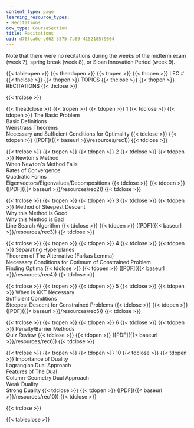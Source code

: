 ```yaml
---
content_type: page
learning_resource_types:
- Recitations
ocw_type: CourseSection
title: Recitations
uid: d76fca6e-c662-3575-7b69-4152185f9004
---
```


Note that there were no recitations during the weeks of the midterm exam (week 7), spring break (week 8), or Sloan Innovation Period (week 9).

{{< tableopen >}}
{{< theadopen >}}
{{< tropen >}}
{{< thopen >}}
LEC #
{{< thclose >}}
{{< thopen >}}
TOPICS
{{< thclose >}}
{{< thopen >}}
RECITATIONS
{{< thclose >}}

{{< trclose >}}

{{< theadclose >}}
{{< tropen >}}
{{< tdopen >}}
1
{{< tdclose >}}
{{< tdopen >}}
The Basic Problem  
Basic Definitions  
Weirstrass Theorems  
Necessary and Sufficient Conditions for Optimality
{{< tdclose >}}
{{< tdopen >}}
([PDF]({{< baseurl >}}/resources/rec1))
{{< tdclose >}}

{{< trclose >}}
{{< tropen >}}
{{< tdopen >}}
2
{{< tdclose >}}
{{< tdopen >}}
Newton's Method  
When Newton's Method Fails  
Rates of Convergence  
Quadratic Forms  
Eigenvectors/Eigenvalues/Decompositions
{{< tdclose >}}
{{< tdopen >}}
([PDF]({{< baseurl >}}/resources/rec2))
{{< tdclose >}}

{{< trclose >}}
{{< tropen >}}
{{< tdopen >}}
3
{{< tdclose >}}
{{< tdopen >}}
Method of Steepest Descent  
Why this Method is Good  
Why this Method is Bad  
Line Search Algorithm
{{< tdclose >}}
{{< tdopen >}}
([PDF]({{< baseurl >}}/resources/rec3))
{{< tdclose >}}

{{< trclose >}}
{{< tropen >}}
{{< tdopen >}}
4
{{< tdclose >}}
{{< tdopen >}}
Separating Hyperplanes  
Theorem of The Alternative (Farkas Lemma)  
Necessary Conditions for Optimum of Constrained Problem  
Finding Optima
{{< tdclose >}}
{{< tdopen >}}
([PDF]({{< baseurl >}}/resources/rec4))
{{< tdclose >}}

{{< trclose >}}
{{< tropen >}}
{{< tdopen >}}
5
{{< tdclose >}}
{{< tdopen >}}
When is KKT Necessary  
Sufficient Conditions  
Steepest Descent for Constrained Problems
{{< tdclose >}}
{{< tdopen >}}
([PDF]({{< baseurl >}}/resources/rec5))
{{< tdclose >}}

{{< trclose >}}
{{< tropen >}}
{{< tdopen >}}
6
{{< tdclose >}}
{{< tdopen >}}
Penalty/Barrier Methods  
Quiz Review
{{< tdclose >}}
{{< tdopen >}}
([PDF]({{< baseurl >}}/resources/rec6))
{{< tdclose >}}

{{< trclose >}}
{{< tropen >}}
{{< tdopen >}}
10
{{< tdclose >}}
{{< tdopen >}}
Importance of Duality  
Lagrangian Dual Approach  
Features of The Dual  
Column-Geometry Dual Approach  
Weak Duality  
Strong Duality
{{< tdclose >}}
{{< tdopen >}}
([PDF]({{< baseurl >}}/resources/rec10))
{{< tdclose >}}

{{< trclose >}}

{{< tableclose >}}